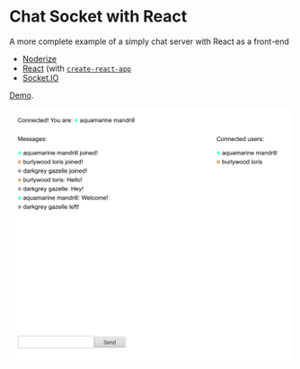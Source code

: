 # Chat Socket with React

A more complete example of a simply chat server with React as a front-end

* [Noderize](https://noderize.js.org)
* [React](https://reactjs.org/) (with [`create-react-app`](https://github.com/facebook/create-react-app)
* [Socket.IO](https://socket.io)

[Demo](https://noderize-chat-socket-react.surge.sh/).

[![Demo](Demo.png)](https://noderize-chat-socket-react.surge.sh/)
